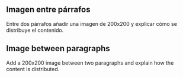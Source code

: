 ## Imagen entre párrafos

Entre dos párrafos añadir una imagen de 200x200 y explicar cómo se distribuye el contenido.

## Image between paragraphs

Add a 200x200 image between two paragraphs and explain how the content is distributed.

